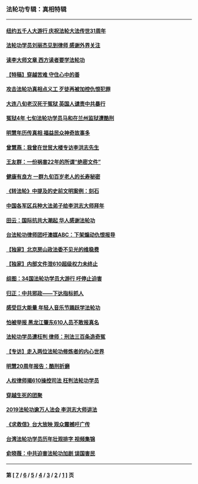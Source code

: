 ### 法轮功专辑：真相特辑
---
#### [纽约五千人大游行 庆祝法轮大法传世31周年](../../pages/nf4389/n13995110.md?07290430) 
#### [法轮功学员刘丽杰见到律师 感谢外界关注](../../pages/nf4389/n13927012.md?07290430) 
#### [读李大师文章 西方读者要学法轮功](../../pages/nf4389/n13925142.md?07290430) 
#### [【特稿】穿越苦难 守住心中的善](../../pages/nf4389/n13784979.md?07290430) 
#### [攻击法轮功真相点义工 歹徒再被加控仇恨犯罪](../../pages/nf4389/n13601019.md?07290430) 
#### [大连八旬老汉死于冤狱 英国人谴责中共暴行](../../pages/nf4389/n13480118.md?07290430) 
#### [冤狱4年 七旬法轮功学员马和在兰州监狱遭酷刑](../../pages/nf4389/n13304688.md?07290430) 
#### [明慧年历传真相 福益民众神奇故事多](../../pages/nf4389/n13294545.md?07290430) 
#### [曾慧燕：我曾在世贸大楼专访李洪志先生](../../pages/nf4389/n12898729.md?07290430) 
#### [王友群：一份祸害22年的所谓“绝密文件”](../../pages/nf4389/n12871750.md?07290430) 
#### [健康有良方 一群九旬百岁老人的长寿秘密](../../pages/nf4389/n12847475.md?07290430) 
#### [《转法轮》中提及的史前文明案例：刻石](../../pages/nf4389/n12758577.md?07290430) 
#### [中国各军区兵种大法弟子给李洪志大师拜年](../../pages/nf4389/n12750047.md?07290430) 
#### [田云：国际抗共大潮起 华人感谢法轮功](../../pages/nf4389/n12357708.md?07290430) 
#### [台法轮功律师团吁澳媒ABC：下架煽动仇恨报导](../../pages/nf4389/n12279917.md?07290430) 
#### [【独家】北京房山政法委不见光的维稳费](../../pages/nf4389/n12031979.md?07290430) 
#### [【独家】内部文件泄610超级权力未终止](../../pages/nf4389/n12023895.md?07290430) 
#### [组图：34国法轮功学员大游行 吁停止迫害](../../pages/nf4389/n11492658.md?07290430) 
#### [归正：中共邪政——下达指标抓人](../../pages/nf4389/n11474770.md?07290430) 
#### [感受巨大能量 年轻人音乐节踊跃学法轮功](../../pages/nf4389/n11441981.md?07290430) 
#### [怕被举报 黑龙江肇东610人员不敢报真名](../../pages/nf4389/n11436499.md?07290430) 
#### [法轮功学员遭枉判 律师：刑法三百条造奇冤](../../pages/nf4389/n11433943.md?07290430) 
#### [【专访】走入两位法轮功修炼者的内心世界](../../pages/nf4389/n11415623.md?07290430) 
#### [明慧20周年报告：酷刑折磨](../../pages/nf4389/n11387954.md?07290430) 
#### [人权律师揭610操控司法 枉判法轮功学员](../../pages/nf4389/n11313370.md?07290430) 
#### [穿越生死的团聚](../../pages/nf4389/n11258922.md?07290430) 
#### [2019法轮功逾万人法会 李洪志大师讲法](../../pages/nf4389/n11265303.md?07290430) 
#### [《求救信》台大放映 观众震撼吁广传](../../pages/nf4389/n10922251.md?07290430) 
#### [台湾法轮功学员历年壮观排字 视频集锦](../../pages/nf4389/n10878789.md?07290430) 
#### [俞晓薇：中共迫害法轮功加剧 误国害民](../../pages/nf4389/n10859260.md?07290430) 

---
#### 第 [ [7](./7.md?07290430) / [6](./6.md?07290430) / [5](./5.md?07290430) / [4](./4.md?07290430) / [3](./3.md?07290430) / [2](./2.md?07290430) / [1](./1.md?07290430) ] 页
